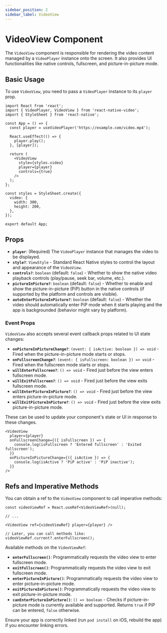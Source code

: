 ```yaml
---
sidebar_position: 2
sidebar_label: VideoView
---
```


# VideoView Component

The `VideoView` component is responsible for rendering the video content managed by a `VideoPlayer` instance onto the screen. It also provides UI functionalities like native controls, fullscreen, and picture-in-picture mode.

## Basic Usage

To use `VideoView`, you need to pass a `VideoPlayer` instance to its `player` prop.

```tsx
import React from 'react';
import { VideoPlayer, VideoView } from 'react-native-video';
import { StyleSheet } from 'react-native';

const App = () => {
  const player = useVideoPlayer('https://example.com/video.mp4');

  React.useEffect(() => {
    player.play();
  }, [player]);

  return (
    <VideoView
      style={styles.video}
      player={player}
      controls={true}
    />
  );
};

const styles = StyleSheet.create({
  video: {
    width: 300,
    height: 200,
  },
});

export default App;
```

## Props

-   **`player`**: (Required) The `VideoPlayer` instance that manages the video to be displayed.
-   **`style?`**: `ViewStyle` - Standard React Native styles to control the layout and appearance of the `VideoView`.
-   **`controls?`**: `boolean` (default: `false`) - Whether to show the native video playback controls (play/pause, seek bar, volume, etc.).
-   **`pictureInPicture?`**: `boolean` (default: `false`) - Whether to enable and show the picture-in-picture (PiP) button in the native controls (if supported by the platform and controls are visible).
-   **`autoEnterPictureInPicture?`**: `boolean` (default: `false`) - Whether the video should automatically enter PiP mode when it starts playing and the app is backgrounded (behavior might vary by platform).

### Event Props

`VideoView` also accepts several event callback props related to UI state changes:

-   **`onPictureInPictureChange?`**: `(event: { isActive: boolean }) => void` - Fired when the picture-in-picture mode starts or stops.
-   **`onFullscreenChange?`**: `(event: { isFullscreen: boolean }) => void` - Fired when the fullscreen mode starts or stops.
-   **`willEnterFullscreen?`**: `() => void` - Fired just before the view enters fullscreen mode.
-   **`willExitFullscreen?`**: `() => void` - Fired just before the view exits fullscreen mode.
-   **`willEnterPictureInPicture?`**: `() => void` - Fired just before the view enters picture-in-picture mode.
-   **`willExitPictureInPicture?`**: `() => void` - Fired just before the view exits picture-in-picture mode.

These can be used to update your component's state or UI in response to these changes.

```tsx
<VideoView
  player={player}
  onFullscreenChange={({ isFullscreen }) => {
    console.log(isFullscreen ? 'Entered fullscreen' : 'Exited fullscreen');
  }}
  onPictureInPictureChange={({ isActive }) => {
    console.log(isActive ? 'PiP active' : 'PiP inactive');
  }}
/>
```

## Refs and Imperative Methods

You can obtain a ref to the `VideoView` component to call imperative methods:

```tsx
const videoViewRef = React.useRef<VideoViewRef>(null);

// ...

<VideoView ref={videoViewRef} player={player} />

// Later, you can call methods like:
videoViewRef.current?.enterFullscreen();
```

Available methods on the `VideoViewRef`:

-   **`enterFullscreen()`**: Programmatically requests the video view to enter fullscreen mode.
-   **`exitFullscreen()`**: Programmatically requests the video view to exit fullscreen mode.
-   **`enterPictureInPicture()`**: Programmatically requests the video view to enter picture-in-picture mode.
-   **`exitPictureInPicture()`**: Programmatically requests the video view to exit picture-in-picture mode.
-   **`canEnterPictureInPicture()`**: `() => boolean` - Checks if picture-in-picture mode is currently available and supported. Returns `true` if PiP can be entered, `false` otherwise.

Ensure your app is correctly linked (run `pod install` on iOS, rebuild the app) if you encounter linking errors. 